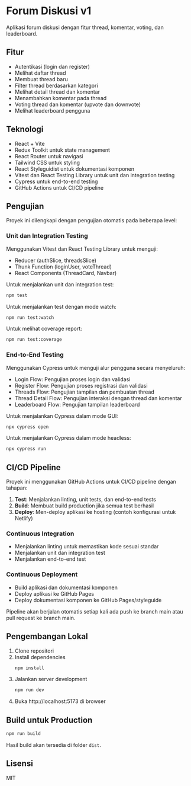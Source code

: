 # Forum Diskusi v1

Aplikasi forum diskusi dengan fitur thread, komentar, voting, dan leaderboard.

## Fitur

- Autentikasi (login dan register)
- Melihat daftar thread
- Membuat thread baru
- Filter thread berdasarkan kategori
- Melihat detail thread dan komentar
- Menambahkan komentar pada thread
- Voting thread dan komentar (upvote dan downvote)
- Melihat leaderboard pengguna

## Teknologi

- React + Vite
- Redux Toolkit untuk state management
- React Router untuk navigasi
- Tailwind CSS untuk styling
- React Styleguidist untuk dokumentasi komponen
- Vitest dan React Testing Library untuk unit dan integration testing
- Cypress untuk end-to-end testing
- GitHub Actions untuk CI/CD pipeline

## Pengujian

Proyek ini dilengkapi dengan pengujian otomatis pada beberapa level:

### Unit dan Integration Testing

Menggunakan Vitest dan React Testing Library untuk menguji:
- Reducer (authSlice, threadsSlice)
- Thunk Function (loginUser, voteThread)
- React Components (ThreadCard, Navbar)

Untuk menjalankan unit dan integration test:

```bash
npm test
```

Untuk menjalankan test dengan mode watch:

```bash
npm run test:watch
```

Untuk melihat coverage report:

```bash
npm run test:coverage
```

### End-to-End Testing

Menggunakan Cypress untuk menguji alur pengguna secara menyeluruh:
- Login Flow: Pengujian proses login dan validasi
- Register Flow: Pengujian proses registrasi dan validasi
- Threads Flow: Pengujian tampilan dan pembuatan thread
- Thread Detail Flow: Pengujian interaksi dengan thread dan komentar
- Leaderboard Flow: Pengujian tampilan leaderboard

Untuk menjalankan Cypress dalam mode GUI:

```bash
npx cypress open
```

Untuk menjalankan Cypress dalam mode headless:

```bash
npx cypress run
```

## CI/CD Pipeline

Proyek ini menggunakan GitHub Actions untuk CI/CD pipeline dengan tahapan:

1. **Test**: Menjalankan linting, unit tests, dan end-to-end tests
2. **Build**: Membuat build production jika semua test berhasil
3. **Deploy**: Men-deploy aplikasi ke hosting (contoh konfigurasi untuk Netlify)

### Continuous Integration
- Menjalankan linting untuk memastikan kode sesuai standar
- Menjalankan unit dan integration test
- Menjalankan end-to-end test

### Continuous Deployment
- Build aplikasi dan dokumentasi komponen
- Deploy aplikasi ke GitHub Pages
- Deploy dokumentasi komponen ke GitHub Pages/styleguide

Pipeline akan berjalan otomatis setiap kali ada push ke branch main atau pull request ke branch main.

## Pengembangan Lokal

1. Clone repositori
2. Install dependencies
   ```bash
   npm install
   ```
3. Jalankan server development
   ```bash
   npm run dev
   ```
4. Buka http://localhost:5173 di browser

## Build untuk Production

```bash
npm run build
```

Hasil build akan tersedia di folder `dist`.

## Lisensi

MIT
